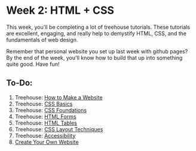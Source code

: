 # Week 2: HTML + CSS

This week, you'll be completing a lot of treehouse tutorials. These tutorials are excellent, engaging, and really help to demystify HTML, CSS, and the fundamentals of web design. 

Remember that personal website you set up last week with github pages? By the end of the week, you'll know how to build that up into something quite good. Have fun!

## To-Do:
1. Treehouse: [How to Make a Website](http://teamtreehouse.com/library/how-to-make-a-website)
2. Treehouse: [CSS Basics](http://teamtreehouse.com/library/css-basics)
3. Treehouse: [CSS Foundations](http://teamtreehouse.com/library/css-foundations)
4. Treehouse: [HTML Forms](http://teamtreehouse.com/library/html-forms)
5. Treehouse: [HTML Tables](http://teamtreehouse.com/library/html-tables)
6. Treehouse: [CSS Layout Techniques](http://teamtreehouse.com/library/css-layout-techniques)
7. Treehouse: [Accessibility](http://teamtreehouse.com/library/accessibility)
8. [Create Your Own Website](./create_your_own_website)
